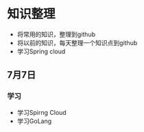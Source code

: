 # 知识整理
- 将常用的知识，整理到github
- 将以前的知识，每天整理一个知识点到github
- 学习Spring cloud



## 7月7日
### 学习
- 学习Spirng Cloud
- 学习GoLang
